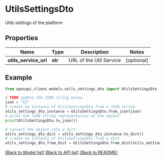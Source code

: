 # UtilsSettingsDto

Utils settings of the platform

## Properties

Name | Type | Description | Notes
------------ | ------------- | ------------- | -------------
**utils_service_url** | **str** | URL of the Util Service | [optional] 

## Example

```python
from openapi_client.models.utils_settings_dto import UtilsSettingsDto

# TODO update the JSON string below
json = "{}"
# create an instance of UtilsSettingsDto from a JSON string
utils_settings_dto_instance = UtilsSettingsDto.from_json(json)
# print the JSON string representation of the object
print(UtilsSettingsDto.to_json())

# convert the object into a dict
utils_settings_dto_dict = utils_settings_dto_instance.to_dict()
# create an instance of UtilsSettingsDto from a dict
utils_settings_dto_from_dict = UtilsSettingsDto.from_dict(utils_settings_dto_dict)
```
[[Back to Model list]](../README.md#documentation-for-models) [[Back to API list]](../README.md#documentation-for-api-endpoints) [[Back to README]](../README.md)


